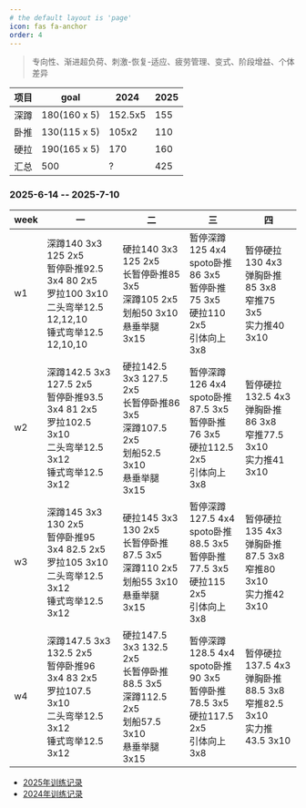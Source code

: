 ```yaml
---
# the default layout is 'page'
icon: fas fa-anchor
order: 4
---
```


> 专向性、渐进超负荷、刺激-恢复-适应、疲劳管理、变式、阶段增益、个体差异

| 项目 | goal         | 2024    | 2025 |
| ---- | ------------ | ------- | ---- |
| 深蹲 | 180(160 x 5) | 152.5x5 | 155  |
| 卧推 | 130(115 x 5) | 105x2   | 110  |
| 硬拉 | 190(165 x 5) | 170     | 160  |
| 汇总 | 500          | ?       | 425  |

### 2025-6-14 -- 2025-7-10

| week | 一 | 二 | 三 | 四  |
| ---- | -- | -- | -- | --- |
| w1   | 深蹲140 3x3 125 2x5<br />暂停卧推92.5 3x4 80 2x5<br />罗拉100 3x10<br /> 二头弯举12.5 12,12,10<br />锤式弯举12.5 12,10,10       | 硬拉140 3x3 125 2x5<br />长暂停卧推85 3x5<br />深蹲105 2x5<br />划船50 3x10<br />悬垂举腿 3x15           | 暂停深蹲125 4x4<br />spoto卧推86 3x5<br />暂停卧推75 3x5<br />硬拉110 2x5<br />引体向上 3x8       | 暂停硬拉130 4x3<br />弹胸卧推85 3x8<br />窄推75 3x5<br />实力推40 3x10|
| w2   | 深蹲142.5 3x3 127.5 2x5<br />暂停卧推93.5 3x4 81 2x5<br />罗拉102.5 3x10<br /> 二头弯举12.5 3x12<br />锤式弯举12.5 3x12 | 硬拉142.5 3x3 127.5 2x5<br />长暂停卧推86 3x5<br />深蹲107.5 2x5<br />划船52.5 3x10<br />悬垂举腿 3x15   | 暂停深蹲126 4x4<br />spoto卧推87.5 3x5<br />暂停卧推76 3x5<br />硬拉112.5 2x5<br />引体向上 3x8   | 暂停硬拉132.5 4x3<br />弹胸卧推86 3x8<br />窄推77.5 3x10<br />实力推41 3x10|
| w3   | 深蹲145 3x3 130 2x5<br />暂停卧推95 3x4 82.5 2x5<br />罗拉105 3x10<br />二头弯举12.5 3x12<br />锤式弯举12.5 3x12        | 硬拉145 3x3 130 2x5<br />长暂停卧推87.5 3x5<br />深蹲110 2x5<br />划船55 3x10<br />悬垂举腿 3x15         | 暂停深蹲127.5 4x4<br />spoto卧推88.5 3x5<br />暂停卧推77.5 3x5<br />硬拉115 2x5<br />引体向上 3x8 | 暂停硬拉135 4x3<br />弹胸卧推87.5 3x8<br />窄推80 3x10<br />实力推42 3x10|
| w4   | 深蹲147.5 3x3 132.5 2x5<br />暂停卧推96 3x4 83 2x5<br />罗拉107.5 3x10<br />二头弯举12.5 3x12<br />锤式弯举12.5 3x12    | 硬拉147.5 3x3 132.5 2x5<br />长暂停卧推88.5 3x5<br />深蹲112.5 2x5<br />划船57.5 3x10<br />悬垂举腿 3x15 | 暂停深蹲128.5 4x4<br />spoto卧推90 3x5<br />暂停卧推78.5 3x5<br />硬拉117.5 2x5<br />引体向上 3x8   | 暂停硬拉137.5 4x3<br />弹胸卧推88.5 3x8<br />窄推82.5 3x10<br />实力推43.5 3x10|



- [2025年训练记录](/posts/train-record-2025)
- [2024年训练记录](/posts/train-record-2024)



